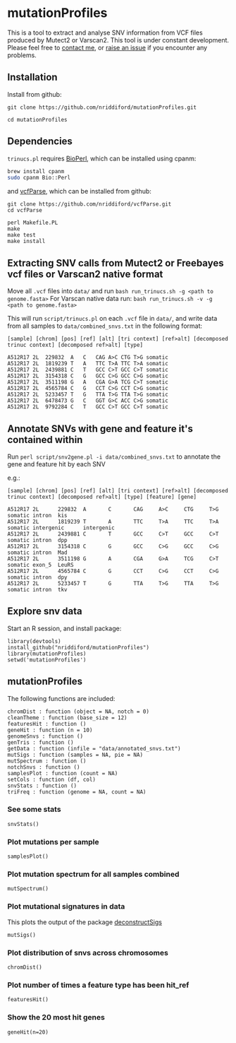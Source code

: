 # mutationProfiles

This is a tool to extract and analyse SNV information from VCF files produced by Mutect2 or Varscan2.
This tool is under constant development. Please feel free to [contact me](mailto:nick.riddiford@curie.fr), or [raise an issue](https://github.com/nriddiford/mutationProfiles/issues) if you encounter any problems.


## Installation

Install from github:

```
git clone https://github.com/nriddiford/mutationProfiles.git

cd mutationProfiles
```
## Dependencies

`trinucs.pl` requires [BioPerl](http://bioperl.org/INSTALL.html), which can be installed using cpanm:

```bash
brew install cpanm
sudo cpanm Bio::Perl
```

and [vcfParse](https://github.com/nriddiford/vcfParse), which can be installed from github:

```
git clone https://github.com/nriddiford/vcfParse.git
cd vcfParse

perl Makefile.PL
make
make test
make install
```

## Extracting SNV calls from Mutect2 or Freebayes vcf files or Varscan2 native format

Move all `.vcf` files into `data/` and run `bash run_trinucs.sh -g <path to genome.fasta>`
For Varscan native data run: `bash run_trinucs.sh -v -g <path to genome.fasta>`

This will run `script/trinucs.pl` on each `.vcf` file in `data/`, and write data from all samples to `data/combined_snvs.txt` in the following format:

```
[sample] [chrom] [pos] [ref] [alt] [tri context] [ref>alt] [decomposed trinuc context] [decomposed ref>alt] [type]
```
```
A512R17	2L	229832	A	C	CAG	A>C	CTG	T>G	somatic
A512R17	2L	1819239	T	A	TTC	T>A	TTC	T>A	somatic
A512R17	2L	2439881	C	T	GCC	C>T	GCC	C>T	somatic
A512R17	2L	3154318	C	G	GCC	C>G	GCC	C>G	somatic
A512R17	2L	3511198	G	A	CGA	G>A	TCG	C>T	somatic
A512R17	2L	4565784	C	G	CCT	C>G	CCT	C>G	somatic
A512R17	2L	5233457	T	G	TTA	T>G	TTA	T>G	somatic
A512R17	2L	6478473	G	C	GGT	G>C	ACC	C>G	somatic
A512R17	2L	9792284	C	T	GCC	C>T	GCC	C>T	somatic
```

## Annotate SNVs with gene and feature it's contained within

Run `perl script/snv2gene.pl -i data/combined_snvs.txt` to annotate the gene and feature hit by each SNV

e.g.:
```
[sample] [chrom] [pos] [ref] [alt] [tri context] [ref>alt] [decomposed trinuc context] [decomposed ref>alt] [type] [feature] [gene]
```

```
A512R17 2L      229832  A       C       CAG     A>C     CTG     T>G     somatic intron  kis
A512R17 2L      1819239 T       A       TTC     T>A     TTC     T>A     somatic intergenic      intergenic
A512R17 2L      2439881 C       T       GCC     C>T     GCC     C>T     somatic intron  dpp
A512R17 2L      3154318 C       G       GCC     C>G     GCC     C>G     somatic intron  Mad
A512R17 2L      3511198 G       A       CGA     G>A     TCG     C>T     somatic exon_5  LeuRS
A512R17 2L      4565784 C       G       CCT     C>G     CCT     C>G     somatic intron  dpy
A512R17 2L      5233457 T       G       TTA     T>G     TTA     T>G     somatic intron  tkv
```


## Explore snv data

Start an R session, and install package:

```{R}
library(devtools)
install_github("nriddiford/mutationProfiles")
library(mutationProfiles)
setwd('mutationProfiles')
```

## mutationProfiles

The following functions are included:

```{R}
chromDist : function (object = NA, notch = 0)
cleanTheme : function (base_size = 12)
featuresHit : function ()
geneHit : function (n = 10)
genomeSnvs : function ()
genTris : function ()
getData : function (infile = "data/annotated_snvs.txt")
mutSigs : function (samples = NA, pie = NA)
mutSpectrum : function ()
notchSnvs : function ()
samplesPlot : function (count = NA)
setCols : function (df, col)
snvStats : function ()
triFreq : function (genome = NA, count = NA)
```
### See some stats

```{R}
snvStats()
```

### Plot mutations per sample

```{R}
samplesPlot()
```

### Plot mutation spectrum for all samples combined

```{R}
mutSpectrum()
```

### Plot mutational signatures in data

This plots the output of the package [deconstructSigs](https://github.com/raerose01/deconstructSigs/tree/master/R)

```{R}
mutSigs()
```

### Plot distribution of snvs across chromosomes

```{R}
chromDist()
```

### Plot number of times a feature type has been hit_ref

```{R}
featuresHit()
```

### Show the 20 most hit genes

```{R}
geneHit(n=20)
```
